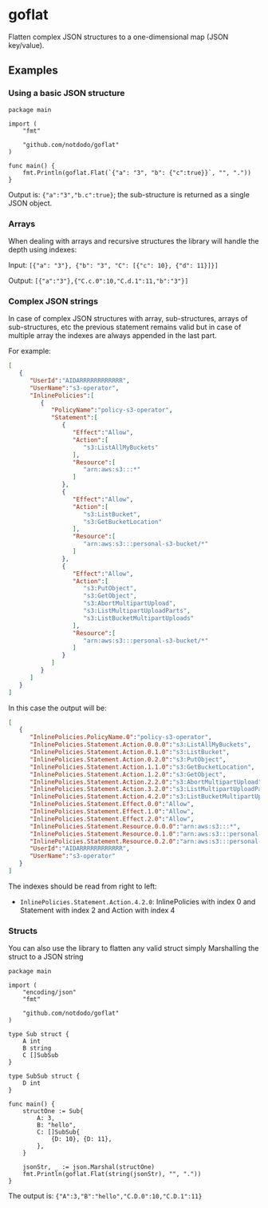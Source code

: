 # goflat

Flatten complex JSON structures to a one-dimensional map (JSON key/value).

## Examples

### Using a basic JSON structure

```golang
package main

import (
	"fmt"

	"github.com/notdodo/goflat"
)

func main() {
	fmt.Println(goflat.Flat(`{"a": "3", "b": {"c":true}}`, "", "."))
}
```

Output is: `{"a":"3","b.c":true}`; the sub-structure is returned as a single JSON object.

### Arrays

When dealing with arrays and recursive structures the library will handle the depth using indexes:

Input: `[{"a": "3"}, {"b": "3", "C": [{"c": 10}, {"d": 11}]}]`

Output: `[{"a":"3"},{"C.c.0":10,"C.d.1":11,"b":"3"}]`

### Complex JSON strings

In case of complex JSON structures with array, sub-structures, arrays of sub-structures, etc the previous statement remains valid but in case of multiple array the indexes are always appended in the last part.

For example:

```json
[
   {
      "UserId":"AIDARRRRRRRRRRRR",
      "UserName":"s3-operator",
      "InlinePolicies":[
         {
            "PolicyName":"policy-s3-operator",
            "Statement":[
               {
                  "Effect":"Allow",
                  "Action":[
                     "s3:ListAllMyBuckets"
                  ],
                  "Resource":[
                     "arn:aws:s3:::*"
                  ]
               },
               {
                  "Effect":"Allow",
                  "Action":[
                     "s3:ListBucket",
                     "s3:GetBucketLocation"
                  ],
                  "Resource":[
                     "arn:aws:s3:::personal-s3-bucket/*"
                  ]
               },
               {
                  "Effect":"Allow",
                  "Action":[
                     "s3:PutObject",
                     "s3:GetObject",
                     "s3:AbortMultipartUpload",
                     "s3:ListMultipartUploadParts",
                     "s3:ListBucketMultipartUploads"
                  ],
                  "Resource":[
                     "arn:aws:s3:::personal-s3-bucket/*"
                  ]
               }
            ]
         }
      ]
   }
]
```

In this case the output will be:

```json
[
   {
      "InlinePolicies.PolicyName.0":"policy-s3-operator",
      "InlinePolicies.Statement.Action.0.0.0":"s3:ListAllMyBuckets",
      "InlinePolicies.Statement.Action.0.1.0":"s3:ListBucket",
      "InlinePolicies.Statement.Action.0.2.0":"s3:PutObject",
      "InlinePolicies.Statement.Action.1.1.0":"s3:GetBucketLocation",
      "InlinePolicies.Statement.Action.1.2.0":"s3:GetObject",
      "InlinePolicies.Statement.Action.2.2.0":"s3:AbortMultipartUpload",
      "InlinePolicies.Statement.Action.3.2.0":"s3:ListMultipartUploadParts",
      "InlinePolicies.Statement.Action.4.2.0":"s3:ListBucketMultipartUploads",
      "InlinePolicies.Statement.Effect.0.0":"Allow",
      "InlinePolicies.Statement.Effect.1.0":"Allow",
      "InlinePolicies.Statement.Effect.2.0":"Allow",
      "InlinePolicies.Statement.Resource.0.0.0":"arn:aws:s3:::*",
      "InlinePolicies.Statement.Resource.0.1.0":"arn:aws:s3:::personal-s3-bucket/*",
      "InlinePolicies.Statement.Resource.0.2.0":"arn:aws:s3:::personal-s3-bucket/*",
      "UserId":"AIDARRRRRRRRRRRR",
      "UserName":"s3-operator"
   }
]
```

The indexes should be read from right to left:

* `InlinePolicies.Statement.Action.4.2.0`: InlinePolicies with index 0 and Statement with index 2 and Action with index 4

### Structs

You can also use the library to flatten any valid struct simply Marshalling the struct to a JSON string

```golang
package main

import (
	"encoding/json"
	"fmt"

	"github.com/notdodo/goflat"
)

type Sub struct {
	A int
	B string
	C []SubSub
}

type SubSub struct {
	D int
}

func main() {
	structOne := Sub{
		A: 3,
		B: "hello",
		C: []SubSub{
			{D: 10}, {D: 11},
		},
	}

	jsonStr, _ := json.Marshal(structOne)
	fmt.Println(goflat.Flat(string(jsonStr), "", "."))
}
```

The output is: `{"A":3,"B":"hello","C.D.0":10,"C.D.1":11}`
